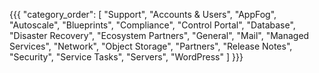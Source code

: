 {{{
  "category_order": [
    "Support",
    "Accounts & Users",
    "AppFog",
    "Autoscale",
    "Blueprints",
    "Compliance",
    "Control Portal",
    "Database",
    "Disaster Recovery",
    "Ecosystem Partners",
    "General",
    "Mail",
    "Managed Services",
    "Network",
    "Object Storage",
    "Partners",
    "Release Notes",
    "Security",
    "Service Tasks",
    "Servers",
    "WordPress"
  ]
}}}
